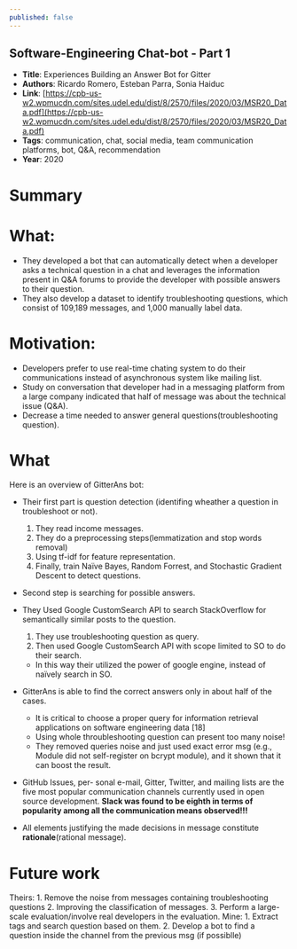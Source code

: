 ```yaml
---
published: false
---
```

## Software-Engineering Chat-bot - Part 1

* **Title**: Experiences Building an Answer Bot for Gitter
* **Authors**: Ricardo Romero, Esteban Parra, Sonia Haiduc
* **Link**: [https://cpb-us-w2.wpmucdn.com/sites.udel.edu/dist/8/2570/files/2020/03/MSR20_Data.pdf](https://cpb-us-w2.wpmucdn.com/sites.udel.edu/dist/8/2570/files/2020/03/MSR20_Data.pdf)
* **Tags**: communication, chat, social media, team communication platforms, bot, Q&A, recommendation
* **Year**: 2020

# Summary

# What:

* They developed a bot that can automatically detect when a developer asks a technical question in a chat and leverages the information present in Q&A forums to provide the developer with possible answers to their question.
* They also develop a dataset to identify troubleshooting questions, which consist of 109,189 messages, and 1,000 manually label data.

# Motivation:
* Developers prefer to use real-time chating system to do their communications instead of asynchronous system like mailing list. 
* Study on conversation that developer had in a messaging platform from a large company indicated that half of message was about the technical issue (Q&A).
* Decrease a time needed to answer general questions(troubleshooting question).

# What
Here is an overview of GitterAns bot:


* Their first part is question detection (identifing wheather a question in troubleshoot or not).
	1. They read income messages.
    2. They do a preprocessing steps(lemmatization and stop words removal)
	4. Using tf-idf for feature representation.
	3. Finally, train Naïve Bayes, Random Forrest, and Stochastic Gradient Descent to detect questions.
   
* Second step is searching for possible answers.
* They Used Google CustomSearch API to search StackOverflow for semantically similar posts to the question.
	1. They use troubleshooting question as query. 
    2. Then used Google CustomSearch API with scope limited to SO to do their search.
    * In this way their utilized the power of google engine, instead of naïvely search in SO.

* GitterAns is able to find the correct answers only in about half of the cases.
	* It is critical to choose a proper query for information retrieval applications on software engineering data [18]
    * Using whole throubleshooting question can present too many noise! 
	* They removed queries noise and just used exact error msg (e.g., Module did not self-register on bcrypt module), and it shown that it can boost the result.

* GitHub Issues, per- sonal e-mail, Gitter, Twitter, and mailing lists are the five most popular communication channels currently used in open source development. **Slack was found to be eighth in terms of popularity among all the communication means observed!!!**

* All elements justifying the made decisions in message constitute **rationale**(rational message).

# Future work
Theirs:
	1. Remove the noise from messages containing troubleshooting questions
    2. Improving the classification of messages.
    3. Perform a large-scale evaluation/involve real developers in the evaluation.
Mine:
	1. Extract tags and search question based on them.
    2. Develop a bot to find a question inside the channel from the previous msg (if possiblle)
